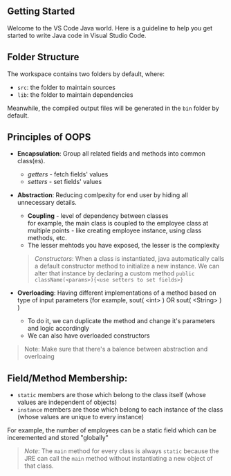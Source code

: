 ## Getting Started

Welcome to the VS Code Java world. Here is a guideline to help you get started to write Java code in Visual Studio Code.

## Folder Structure

The workspace contains two folders by default, where:

- `src`: the folder to maintain sources
- `lib`: the folder to maintain dependencies

Meanwhile, the compiled output files will be generated in the `bin` folder by default.

## Principles of OOPS

- **Encapsulation**: Group all related fields and methods into common class(es).
    - _getters_ - fetch fields' values
    - _setters_ - set fields' values

- **Abstraction**: Reducing comlpexity for end user by hiding all unnecessary details.

    - **Coupling** - level of dependency between classes<br>
    for example, the main class is coupled to the employee class at multiple points - like creating employee instance, using class methods, etc.
    
    * The lesser mehtods you have exposed, the lesser is the complexity <br>

    > _Constructors_: When a class is instantiated, java automatically calls a    default constructor method to initialize a new instance. 
    > We can alter that instance by declaring a custom method `public className(<params>){<use setters to set fields>}`

- **Overloading**: Having different implementations of a method based on type of input parameters
(for example, sout( \<int> ) OR sout( \<String> ) )
    - To do it, we can duplicate the method and change it's parameters and logic accordingly
    - We can also have overloaded constructors 

> Note: Make sure that there's a balence between abstraction and overloaing


## **Field/Method Membership**:<br>
- `static` members are those which belong to the class itself (whose values are independent of objects) <br>
- `instance` members are those which belong to each instance of the class (whose values are unique to every instance)

For example, the number of employees can be a static field which can be inceremented and stored "globally"

> _Note_: The `main` method for every class is always `static` because the JRE can call the `main` method without instantiating a new object of that class. 